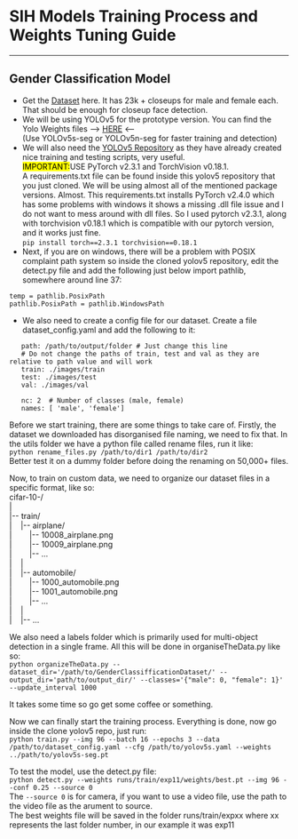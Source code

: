 # SIH Models Training Process and Weights Tuning Guide  
<hr/>  

## Gender Classification Model  
 - Get the [Dataset](https://www.kaggle.com/datasets/cashutosh/gender-classification-dataset) here. It has 23k + closeups for male and female each. That should be enough for closeup face detection.
 - We will be using YOLOv5 for the prototype version. You can find the Yolo Weights files --> [HERE](https://github.com/ultralytics/yolov5/releases) <--  
 (Use YOLOv5s-seg or YOLOv5n-seg for faster training and detection)
 - We will also need the [YOLOv5 Repository](https://github.com/ultralytics/yolov5) as they have already created nice training and testing scripts, very useful.  
 <mark>IMPORTANT:</mark>USE PyTorch v2.3.1 and TorchVision v0.18.1.  
 A requirements.txt file can be found inside this yolov5 repository that you just cloned. We will be using almost all of the mentioned package versions. Almost. This requirements.txt installs PyTorch v2.4.0 which has some problems with windows it shows a missing .dll file issue and I do not want to mess around with dll files. So I used pytorch v2.3.1, along with torchvision v0.18.1 which is compatible with our pytorch version, and it works just fine.  
 ```pip install torch==2.3.1 torchvision==0.18.1```
 - Next, if you are on windows, there will be a problem with POSIX complaint path system so inside the cloned yolov5 repository, edit the detect.py file and add the following just below import pathlib, somewhere around line 37:  
 ```
 temp = pathlib.PosixPath  
 pathlib.PosixPath = pathlib.WindowsPath
 ```  
 - We also need to create a config file for our dataset. Create a file dataset_config.yaml and add the following to it:
 ```
    path: /path/to/output/folder # Just change this line
    # Do not change the paths of train, test and val as they are relative to path value and will work
    train: ./images/train
    test: ./images/test
    val: ./images/val

    nc: 2  # Number of classes (male, female)
    names: [ 'male', 'female']
 ```

Before we start training, there are some things to take care of. Firstly, the dataset we downloaded has disorganised file naming, we need to fix that. In the utils folder we have a python file called rename files, run it like:  
```python rename_files.py /path/to/dir1 /path/to/dir2```  
Better test it on a dummy folder before doing the renaming on 50,000+ files.  

Now, to train on custom data, we need to organize our dataset files in a specific format, like so:  
cifar-10-/  
|  
|-- train/  
|&nbsp;&nbsp;&nbsp;&nbsp;|-- airplane/  
|&nbsp;&nbsp;&nbsp;&nbsp;&nbsp;&nbsp;&nbsp;&nbsp;|-- 10008_airplane.png  
|&nbsp;&nbsp;&nbsp;&nbsp;&nbsp;&nbsp;&nbsp;&nbsp;|-- 10009_airplane.png  
|&nbsp;&nbsp;&nbsp;&nbsp;&nbsp;&nbsp;&nbsp;&nbsp;|-- ...  
|&nbsp;&nbsp;&nbsp;&nbsp;|  
|&nbsp;&nbsp;&nbsp;&nbsp;|-- automobile/  
|&nbsp;&nbsp;&nbsp;&nbsp;&nbsp;&nbsp;&nbsp;&nbsp;|-- 1000_automobile.png  
|&nbsp;&nbsp;&nbsp;&nbsp;&nbsp;&nbsp;&nbsp;&nbsp;|-- 1001_automobile.png  
|&nbsp;&nbsp;&nbsp;&nbsp;&nbsp;&nbsp;&nbsp;&nbsp;|-- ...  
|&nbsp;&nbsp;&nbsp;&nbsp;|  
|&nbsp;&nbsp;&nbsp;&nbsp;|-- ...  

We also need a labels folder which is primarily used for multi-object detection in a single frame. All this will be done in organiseTheData.py like so:  
```python organizeTheData.py --dataset_dir='/path/to/GenderClassifficationDataset/' --output_dir='path/to/output_dir/' --classes='{"male": 0, "female": 1}' --update_interval 1000```   

It takes some time so go get some coffee or something.  

Now we can finally start the training process. Everything is done, now go inside the clone yolov5 repo, just run:  
``` python train.py --img 96 --batch 16 --epochs 3 --data /path/to/dataset_config.yaml --cfg /path/to/yolov5s.yaml --weights ../path/to/yolov5s-seg.pt ```  

To test the model, use the detect.py file:  
```python detect.py --weights runs/train/exp11/weights/best.pt --img 96 --conf 0.25 --source 0```  
The ```--source 0``` is for camera, if you want to use a video file, use the path to the video file as the arument to source.  
The best weights file will be saved in the folder runs/train/expxx where xx represents the last folder number, in our example it was exp11